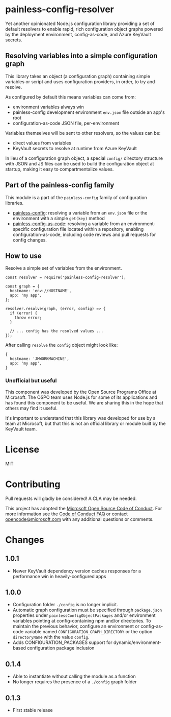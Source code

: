 # painless-config-resolver

Yet another opinionated Node.js configuration library providing a set of default resolvers to enable rapid, rich configuration object graphs powered by the deployment environment, config-as-code, and Azure KeyVault secrets.

## Resolving variables into a simple configuration graph

This library takes an object (a configuration graph) containing simple variables or
script and uses configuration providers, in order, to try and resolve.

As configured by default this means variables can come from:

- environment variables always win
- painless-config development environment `env.json` file outside an app's root
- configuration-as-code JSON file, per-environment

Variables themselves will be sent to other resolvers, so the values can be:

- direct values from variables
- KeyVault secrets to resolve at runtime from Azure KeyVault

In lieu of a configuration graph object, a special `config/` directory structure
with JSON and JS files can be used to build the configuration object at startup,
making it easy to compartmentalize values.

## Part of the painless-config family

This module is a part of the `painless-config` family of configuration libraries.

- [painless-config](https://github.com/Microsoft/painless-config): resolving a variable from an `env.json` file or the environment with a simple `get(key)` method
- [painless-config-as-code](https://github.com/Microsoft/painless-config-as-code): resolving a variable from an environment-specific configuration file located within a repository, enabling configuration-as-code, including code reviews and pull requests for config changes.

## How to use

Resolve a simple set of variables from the environment.

```
const resolver = require('painless-config-resolver');

const graph = {
  hostname: 'env://HOSTNAME',
  app: 'my app',
};

resolver.resolve(graph, (error, config) => {
  if (error) {
    throw error;
  }

  // ... config has the resolved values ...
});
```

After calling `resolve` the `config` object might look like:

```
{
  hostname: 'JMWORKMACHINE',
  app: 'my app',
}
```

### Unofficial but useful

This component was developed by the Open Source Programs Office at Microsoft. The OSPO team
uses Node.js for some of its applications and has found this component to be useful. We are
sharing this in the hope that others may find it useful.

It's important to understand that this library was developed for use by a team at Microsoft, but
that this is not an official library or module built by the KeyVault team.

# License

MIT

# Contributing

Pull requests will gladly be considered! A CLA may be needed.

This project has adopted the [Microsoft Open Source Code of
Conduct](https://opensource.microsoft.com/codeofconduct/).
For more information see the [Code of Conduct
FAQ](https://opensource.microsoft.com/codeofconduct/faq/) or
contact [opencode@microsoft.com](mailto:opencode@microsoft.com)
with any additional questions or comments.

# Changes

## 1.0.1

- Newer KeyVault dependency version caches responses for a performance win in heavily-configured apps

## 1.0.0

- Configuration folder `./config` is no longer implicit.
- Automatic graph configuration must be specified through `package.json` properties under `painlessConfigObjectPackages` and/or environment variables pointing at config-containing npm and/or directories. To maintain the previous behavior, configure an environment or config-as-code variable named `CONFIGURATION_GRAPH_DIRECTORY` or the option `directoryName` with the value `config`.
- Adds CONFIGURATION_PACKAGES support for dynamic/environment-based configuration package inclusion

## 0.1.4

- Able to instantiate without calling the module as a function
- No longer requires the presence of a `./config` graph folder

## 0.1.3

- First stable release